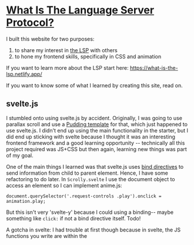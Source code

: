 # [What Is The Language Server Protocol?](https://what-is-the-lsp.netlify.app/) 

I built this website for two purposes:

1. to share my interest in [the LSP](https://microsoft.github.io/language-server-protocol/) with others
2. to hone my frontend skills, specifically in CSS and animation 

If you want to learn more about the LSP start here: https://what-is-the-lsp.netlify.app/

If you want to know some of what I learned by creating this site, read on. 

## svelte.js

I stumbled onto using svelte.js by accident. Originally, I was going to use parallax scroll and use a [Pudding template](https://github.com/the-pudding/svelte-starter) for that, which just happened to use svelte.js. I didn't end up using the main functionality in the starter, but I did end up sticking with svelte because I thought it was an interesting frontend framework and a good learning opportunity -- technically all this project required was JS+CSS but then again, learning new things was part of my goal. 

One of the main things I learned was that svelte.js uses [bind directives](https://svelte.dev/docs/element-directives#bind-property) to send information from child to parent element. Hence, I have some refactoring to do later. In `Scrolly.svelte` I use the document object to access an element so I can implement anime.js:

```
document.querySelector('.request-controls .play').onclick = animation.play;
```

But this isn't very 'svelte-y' because I could using a binding-- maybe something like `click:` if not a bind directive itself. Todo!

A gotcha in svelte: I had trouble at first though because in svelte, the JS functions you write are within the <script> tag, and that's not executed on mount so it might not run if you don't have the function execution tied to a user event-- you have to use the `onMount` [svelte function](https://svelte.dev/docs/svelte#onmount) to avoid this issue.

## anime.js

[anime.js](https://animejs.com/) is a JavaScript library that enables you to animate DOM elements. Typically, you feed the API a 'target' and then specify the movement from there:

```
anime({
  targets: '.element-classname',
  translateX: 990,
  duration: 4000
});
```

I ended up using a couple sets of [keyframes](https://animejs.com/documentation/#animationKeyframes) to animate elements, so I could lay out the animation in steps. 

I also used [Play/Pause](https://animejs.com/documentation/#playPause) controls. I chose them for two reasons. First, because when the user controls the motion, it is more accessible to users who prefer reduced motion (I have yet to implement the `prefers-reduced-motion` CSS query for the last animation I've used, but I should for the same reason). The second reason was because I wanted to give the user the ability to pause the motion to let the concept of asynchronicity sink in. You can see what I mean in [this section](https://what-is-the-lsp.netlify.app/#what-is-an-lsp).

I ran into an issue when animating the `goToDefinition` server request. I wanted to change the text on the parameter to go from `Location` to `Document URI, Position`. 

<img width="350" alt="Screenshot 2023-11-22 at 1 40 48 PM" src="https://github.com/Cerchie/what-is-the-lsp/assets/54046179/fd7c767d-9059-41b2-ac93-eea49df18d63">
<img width="382" alt="Screenshot 2023-11-22 at 1 41 10 PM" src="https://github.com/Cerchie/what-is-the-lsp/assets/54046179/0c4ef4fd-cce3-4656-abae-c47aacdeced3">


I'd do this by using keyframes and changing the innerHTML:


```
	var animationGoToDefReq = anime({
        targets:  '.gotodef-params',
        keyframes: [
            {translateY: 270},
			{innerHTML: 'Location'},
            {translateY: -1},
        ],	
```

Unfortunately, in V3 of anime.js this is not supported-- it adds a 0 to the end of every piece of HTML because it expects a number and 0 is the default. This [will be fixed in V4](https://github.com/juliangarnier/anime/issues/870). 



## CSS

I learned _so much_ about CSS for this! I've been taking Josh W. Comeau's course [CSS for JS Devs](https://css-for-js.dev/), and I'm only halfway through, but I'm no longer scared of CSS. 🤯

Basically, I didn't know before that CSS has different [layout algorithms](https://www.joshwcomeau.com/css/understanding-layout-algorithms/). Once you learn how those algorithms (flexbox, position, grid, table, flow) work, the mystery and confusion surrounding CSS dissipates.

For this particular project, I used a flexbox layout algo for my 'about the author' section:

```
#author-container {
    padding: 20px;;
    display:flex;
    justify-content: space-around;
}
```
I used it because I wanted the elements to be surrounded by space and oriented around the main axis. 

For the rest, I mainly used _positioned_ layout. If you want to learn more about these algorithms, [this blog post](https://www.joshwcomeau.com/css/understanding-layout-algorithms/) by Josh would be a great start. 

## Conclusion

These are just some tidbits and notes on what I've learned. I've got more to learn, including:

- implementing 'prefers reduced motion'
- finding a way to generate a scrollytelling template for my own purposes using ChatGPT
- the other CSS algos besides positioned and flexbox
- working my svelte.js muscles and making working in the bindings natural to me

But I've learned a few broader things along the way about creating static sites and animation. I've learned that animation design is a complex process that involves taking away more animation than you'd think (it was super hard deciding what movements were really necessary when it comes to educating readers on the concepts I wanted to teach, and which movement were just 'flair'). I've learned that user event-based coding isn't just limited to React. I've learned that it's easier to set up the design of your SPA (single page web app) at the beginning rather than having to go painstakingly back over the CSS alignment because you built stuff incrementally and it's now all wonky. Hopefully these lessons stick with me. :) 


